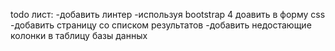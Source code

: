 todo лист:
-добавить линтер
-используя bootstrap 4 доавить в форму css 
-добавить страницу со списком результатов
-добавить недостающие колонки в таблицу базы данных
